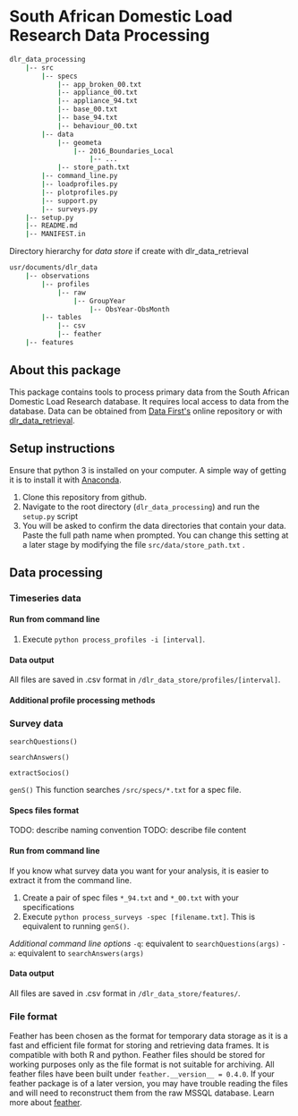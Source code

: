 # South African Domestic Load Research Data Processing

```bash
dlr_data_processing
    |-- src
		|-- specs
			|-- app_broken_00.txt
			|-- appliance_00.txt
			|-- appliance_94.txt	
			|-- base_00.txt
			|-- base_94.txt	
			|-- behaviour_00.txt
		|-- data
			|-- geometa
				|-- 2016_Boundaries_Local
					|-- ...
			|-- store_path.txt
		|-- command_line.py
		|-- loadprofiles.py
		|-- plotprofiles.py
		|-- support.py
		|-- surveys.py
    |-- setup.py
    |-- README.md
    |-- MANIFEST.in
```
Directory hierarchy for *data store* if create with dlr\_data\_retrieval
```bash
usr/documents/dlr_data
	|-- observations
		|-- profiles
			|-- raw
				|-- GroupYear
					|-- ObsYear-ObsMonth
		|-- tables
			|-- csv
			|-- feather
	|-- features
```

## About this package

This package contains tools to process primary data from the South African Domestic Load Research database. It requires local access to data from the database. Data can be obtained from [Data First's](www.datafirst.uct.ac.za) online repository or with [dlr_data_retrieval]().

## Setup instructions
Ensure that python 3 is installed on your computer. A simple way of getting it is to install it with [Anaconda](https://conda.io/docs/user-guide/install/index.html). 

1. Clone this repository from github.
2. Navigate to the root directory (`dlr_data_processing`) and run the `setup.py` script
3. You will be asked to confirm the data directories that contain your data. Paste the full path name when prompted. You can change this setting at a later stage by modifying the file `src/data/store_path.txt` .

## Data processing

### Timeseries data

#### Run from command line
1. Execute `python process_profiles -i [interval]`. 

#### Data output
All files are saved in .csv format in `/dlr_data_store/profiles/[interval]`.

#### Additional profile processing methods


### Survey data

`searchQuestions()`

`searchAnswers()`

`extractSocios()`

`genS()`
This function searches `/src/specs/*.txt` for a spec file.

#### Specs files format
TODO: describe naming convention
TODO: describe file content

#### Run from command line
If you know what survey data you want for your analysis, it is easier to extract it from the command line.
1. Create a pair of spec files `*_94.txt` and `*_00.txt` with your specifications
2. Execute `python process_surveys -spec [filename.txt]`. This is equivalent to running `genS()`.

_Additional command line options_
`-q`: equivalent to `searchQuestions(args)`
`-a`: equivalent to `searchAnswers(args)`

#### Data output
All files are saved in .csv format in `/dlr_data_store/features/`.

### File format
Feather has been chosen as the format for temporary data storage as it is a fast and efficient file format for storing and retrieving data frames. It is compatible with both R and python. Feather files should be stored for working purposes only as the file format is not suitable for archiving. All feather files have been built under `feather.__version__ = 0.4.0`. If your feather package is of a later version, you may have trouble reading the files and will need to reconstruct them from the raw MSSQL database. Learn more about [feather](https://github.com/wesm/feather).
